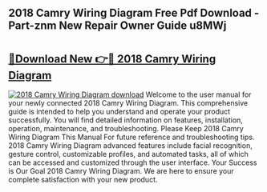## 2018 Camry Wiring Diagram Free Pdf Download - Part-znm New Repair Owner Guide u8MWj

# <h2><a href="http://dfkfqj.blite.top/?on=2018+Camry+Wiring+Diagram">🔗Download New 👉🔴 2018 Camry Wiring Diagram</a></h2>

[![2018 Camry Wiring Diagram download](https://i.imgur.com/lujVjoI.png)](http://dfkfqj.blite.top/?on=2018+Camry+Wiring+Diagram)
Welcome to the user manual for your newly connected 2018 Camry Wiring Diagram. This comprehensive guide is intended to help you understand and operate your product successfully. You will find detailed information on features, installation, operation, maintenance, and troubleshooting. Please Keep 2018 Camry Wiring Diagram This Manual For future reference and troubleshooting tips. 2018 Camry Wiring Diagram advanced features include facial recognition, gesture control, customizable profiles, and automated tasks, all of which can be accessed and customized through the user interface. Your Success is Our Goal 2018 Camry Wiring Diagram. We are here to ensure your complete satisfaction with your new product.
